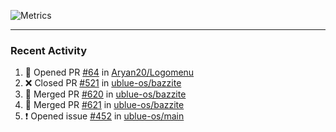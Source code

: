 ![Metrics](https://metrics.lecoq.io/KyleGospo?template=classic&base=header%2C%20activity%2C%20community%2C%20repositories%2C%20metadata&base.indepth=false&base.hireable=false&base.skip=false&config.timezone=America%2FLos_Angeles)

---
### Recent Activity
<!--START_SECTION:activity-->
1. 💪 Opened PR [#64](https://github.com/Aryan20/Logomenu/pull/64) in [Aryan20/Logomenu](https://github.com/Aryan20/Logomenu)
2. ❌ Closed PR [#521](https://github.com/ublue-os/bazzite/pull/521) in [ublue-os/bazzite](https://github.com/ublue-os/bazzite)
3. 🎉 Merged PR [#620](https://github.com/ublue-os/bazzite/pull/620) in [ublue-os/bazzite](https://github.com/ublue-os/bazzite)
4. 🎉 Merged PR [#621](https://github.com/ublue-os/bazzite/pull/621) in [ublue-os/bazzite](https://github.com/ublue-os/bazzite)
5. ❗ Opened issue [#452](https://github.com/ublue-os/main/issues/452) in [ublue-os/main](https://github.com/ublue-os/main)
<!--END_SECTION:activity-->
